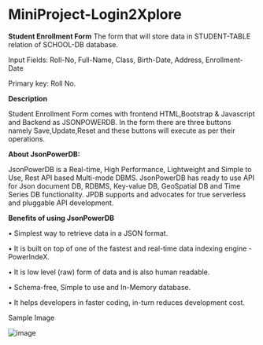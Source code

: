 # MiniProject-Login2Xplore

**Student Enrollment Form**
The form that will store data in STUDENT-TABLE relation of SCHOOL-DB database.

Input Fields: Roll-No, Full-Name, Class, Birth-Date, Address, Enrollment-Date

Primary key: Roll No.

**Description**

Student Enrollment Form comes with frontend HTML,Bootstrap & Javascript and Backend as JSONPOWERDB. In the form there are three buttons namely Save,Update,Reset and these buttons will execute as per their operations.

**About JsonPowerDB:**

JsonPowerDB is a Real-time, High Performance, Lightweight and Simple to Use, Rest API based Multi-mode DBMS. JsonPowerDB has ready to use API for Json document DB, RDBMS, Key-value DB, GeoSpatial DB and Time Series DB functionality. JPDB supports and advocates for true serverless and pluggable API development.

**Benefits of using JsonPowerDB**

• Simplest way to retrieve data in a JSON format.

• It is built on top of one of the fastest and real-time data indexing engine - PowerIndeX.

• It is low level (raw) form of data and is also human readable.

• Schema-free, Simple to use and In-Memory database.

• It helps developers in faster coding, in-turn reduces development cost.


Sample Image

![image](https://user-images.githubusercontent.com/121605652/210931366-9237dc61-9679-4b60-b71e-47ab25b1ab63.png)
